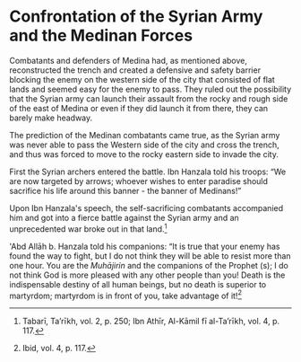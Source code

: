 Confrontation of the Syrian Army and the Medinan Forces
=======================================================

Combatants and defenders of Medina had, as mentioned above,
reconstructed the trench and created a defensive and safety barrier
blocking the enemy on the western side of the city that consisted of
flat lands and seemed easy for the enemy to pass. They ruled out the
possibility that the Syrian army can launch their assault from the rocky
and rough side of the east of Medina or even if they did launch it from
there, they can barely make headway.

The prediction of the Medinan combatants came true, as the Syrian army
was never able to pass the Western side of the city and cross the
trench, and thus was forced to move to the rocky eastern side to invade
the city.

First the Syrian archers entered the battle. Ibn Hanzala told his
troops: “We are now targeted by arrows; whoever wishes to enter paradise
should sacrifice his life around this banner - the banner of Medinans!”

Upon Ibn Hanzala's speech, the self-sacrificing combatants accompanied
him and got into a fierce battle against the Syrian army and an
unprecedented war broke out in that land.[^1]

'Abd Allāh b. Hanzala told his companions: “It is true that your enemy
has found the way to fight, but I do not think they will be able to
resist more than one hour. You are the *Muhājirin* and the companions of
the Prophet (s); I do not think God is more pleased with any other
people than you! Death is the indispensable destiny of all human beings,
but no death is superior to martyrdom; martyrdom is in front of you,
take advantage of it![^2]

[^1]: Tabarī, Ta’rīkh, vol. 2, p. 250; Ibn Athīr, Al-Kāmil fī
al-Ta’rīkh, vol. 4, p. 117.

[^2]: Ibid, vol. 4, p. 117.


